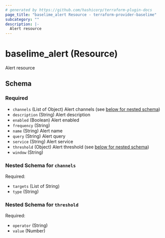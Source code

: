```yaml
---
# generated by https://github.com/hashicorp/terraform-plugin-docs
page_title: "baselime_alert Resource - terraform-provider-baselime"
subcategory: ""
description: |-
  Alert resource
---
```


# baselime_alert (Resource)

Alert resource



<!-- schema generated by tfplugindocs -->
## Schema

### Required

- `channels` (List of Object) Alert channels (see [below for nested schema](#nestedatt--channels))
- `description` (String) Alert description
- `enabled` (Boolean) Alert enabled
- `frequency` (String)
- `name` (String) Alert name
- `query` (String) Alert query
- `service` (String) Alert service
- `threshold` (Object) Alert threshold (see [below for nested schema](#nestedatt--threshold))
- `window` (String)

<a id="nestedatt--channels"></a>
### Nested Schema for `channels`

Required:

- `targets` (List of String)
- `type` (String)


<a id="nestedatt--threshold"></a>
### Nested Schema for `threshold`

Required:

- `operator` (String)
- `value` (Number)
